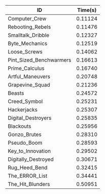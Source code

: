 |ID|Time(s)|
|-|-|
|Computer_Crew|0.11124|
|Rebooting_Rebels|0.11476|
|Smalltalk_Dribble|0.12327|
|Byte_Mechanics|0.12519|
|Loose_Screws|0.14062|
|Pint_Sized_Benchwarmers|0.16613|
|Prime_Calculus|0.16740|
|Artful_Maneuvers|0.20748|
|Grapevine_Squad|0.21236|
|Beasts|0.24572|
|Creed_Symbol|0.25231|
|Hackerjacks|0.25307|
|Digital_Destroyers|0.25835|
|Blackouts|0.25956|
|Gonzo_Brutes|0.28310|
|Pseudo_Boom|0.28593|
|Key_to_Innovation|0.29502|
|Digitally_Destroyed|0.30671|
|Rug_Heed_Bend|0.32415|
|The_ERROR_List|0.34441|
|The_Hit_Blunders|0.50951|
